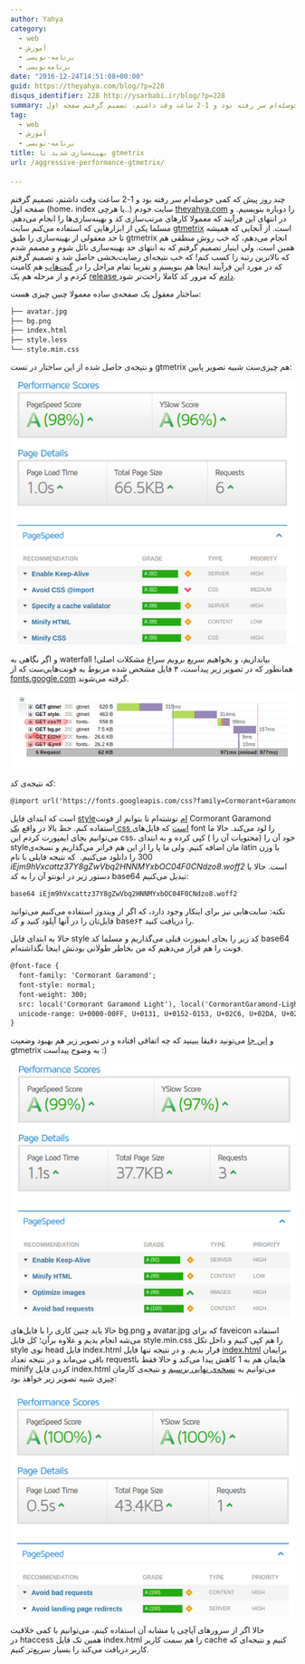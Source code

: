 ```yaml
---
author: Yahya
category:
  - web
  - آموزش
  - برنامه-نویسی
  - برنامه‌نویسی
date: "2016-12-24T14:51:08+00:00"
guid: https://theyahya.com/blog/?p=228
disqus_identifier: 228 http://ysarbabi.ir/blog/?p=228
summary: چند روز پیش که کمی حوصله‌ام سر رفته بود و 1-2 ساعت وقت داشتم، تصمیم گرفتم صفحه اول (home، index یا هرچی..) سایت خودم [theyahya.com](http://theyahya.com/) را دوباره بنویسیم. و در انتهای این فرآیند که معمولا کارهای مرتب‌سازی کد و بهینه‌سازی‌ها را انجام می‌دهم. مسلما یکی از ابزارهایی که استفاده می‌کنم سایت [gtmetrix](https://gtmetrix.com/) است. از آنجایی که همیشه تا حد معقولی از بهینه‌سازی را طبق gtmetrix انجام می‌دهم، که خب روش منطقی هم همین است. ولی اینبار تصمیم گرفتم که به انتهای حد بهینه‌سازی نائل شوم و مصمم شدم که بالاترین رتبه را کسب کنم!‌ که خب نتیجه‌ای رضایت‌بخشی حاصل شد و تصمیم گرفتم که در مورد این فرآیند اینجا هم بنویسم و تقریبا تمام مراحل را در [گیت‌هاب](https://github.com/theyahya/aggressive-performance-gtmetrix) هم کامیت کردم و از مرحله هم یک [release دادم](https://github.com/theyahya/aggressive-performance-gtmetrix/releases) که مرور کد کاملا راحت‌تر شود.
tag:
  - web
  - آموزش
  - برنامه-نویسی
title: بهینه‌سازی شدید با gtmetrix
url: /aggressive-performance-gtmetrix/

---
```

چند روز پیش که کمی حوصله‌ام سر رفته بود و 1-2 ساعت وقت داشتم، تصمیم گرفتم صفحه اول (home، index یا هرچی..) سایت خودم [theyahya.com](http://theyahya.com/) را دوباره بنویسیم. و در انتهای این فرآیند که معمولا کارهای مرتب‌سازی کد و بهینه‌سازی‌ها را انجام می‌دهم. مسلما یکی از ابزارهایی که استفاده می‌کنم سایت [gtmetrix](https://gtmetrix.com/) است. از آنجایی که همیشه تا حد معقولی از بهینه‌سازی را طبق gtmetrix انجام می‌دهم، که خب روش منطقی هم همین است. ولی اینبار تصمیم گرفتم که به انتهای حد بهینه‌سازی نائل شوم و مصمم شدم که بالاترین رتبه را کسب کنم!‌ که خب نتیجه‌ای رضایت‌بخشی حاصل شد و تصمیم گرفتم که در مورد این فرآیند اینجا هم بنویسم و تقریبا تمام مراحل را در [گیت‌هاب](https://github.com/theyahya/aggressive-performance-gtmetrix) هم کامیت کردم و از مرحله هم یک [release دادم](https://github.com/theyahya/aggressive-performance-gtmetrix/releases) که مرور کد کاملا راحت‌تر شود.

ساختار معقول یک صفحه‌ی ساده معمولا چنین چیزی هست:

```default
├── avatar.jpg
├── bg.png
├── index.html
├── style.less
└── style.min.css

```

و نتیجه‌ی حاصل شده از این ساختار در تست gtmetrix هم چیزی‌ست شبیه تصویر پایین:

[![](/wp-content/uploads/2016/12/gtmetrix_v1_0_0.png)](/blog/wp-content/uploads/2016/12/gtmetrix_v1_0_0.png)

و اگر نگاهی به waterfall بیاندازیم، و بخواهیم سریع برویم سراغ مشکلات اصلی! همانطور که در تصویر زیر پیداست، ۳ فایل مشخص شده مربوط به فونت‌هایی‌ست که از [fonts.google.com](https://fonts.google.com/) گرفته می‌شوند.

[![](/wp-content/uploads/2016/12/waterfall_v1_0_0.png)](/blog/wp-content/uploads/2016/12/waterfall_v1_0_0.png)

که نتیجه‌ی کد:

```default
@import url('https://fonts.googleapis.com/css?family=Cormorant+Garamond:300,400');
```

است که ابتدای فایل [styleام](https://github.com/theyahya/aggressive-performance-gtmetrix/blob/247baba638061b27b3d886b101753a6e16046e91/style.less) نوشته‌ام تا بتوانم از فونت Cormorant Garamond استفاده کنم. خط بالا در واقع [یک css است](https://fonts.googleapis.com/css?family=Cormorant+Garamond:300,400) که فایل‌های font را لود می‌کند. حالا ما می‌توانیم بجای ایمپورت کردم این css، خود آن را (محتویات آن را ) کپی کرده و به ابتدای styleمان اضافه کنیم. ولی ما پا را از این هم فراتر می‌گذاریم و نسخه‌ی latin با وزن 300 را دانلود می‌کنیم.  که نتیجه فایلی با نام _iEjm9hVxcattz37Y8gZwVbq2HNNMYxbOC04F0CNdzo8.woff2_ است. حالا با دستور زیر در ابونتو آن را به کد base64 تبدیل می‌کنیم:

```default
base64 iEjm9hVxcattz37Y8gZwVbq2HNNMYxbOC04F0CNdzo8.woff2
```

نکته: سایت‌هایی نیز برای اینکار وجود دارد، که اگر از ویندوز استفاده می‌کنیم می‌توانید فایل‌تان را در آنها آپلود کنید و کد base۶۴ را دریافت کنید.

حالا به ابتدای فایل style کد زیر را بجای ایمپورت قبلی می‌گذاریم و مسلما کد base64 فونت را هم قرار می‌دهیم که من بخاطر طولانی بودنش اینجا نگذاشته‌ام.

```default
@font-face {
  font-family: 'Cormorant Garamond';
  font-style: normal;
  font-weight: 300;
  src: local('Cormorant Garamond Light'), local('CormorantGaramond-Light'), url(data:application/x-font-woff;charset=utf-8;base64,محل کد base64) format('woff2');
  unicode-range: U+0000-00FF, U+0131, U+0152-0153, U+02C6, U+02DA, U+02DC, U+2000-206F, U+2074, U+20AC, U+2212, U+2215, U+E0FF, U+EFFD, U+F000;
}
```

و [این جا](https://github.com/theyahya/aggressive-performance-gtmetrix/commit/5c03818d9b076afc1cf34a579b6d9793c469412a) می‌تونید دقیقا ببینید که چه اتفاقی افتاده و در تصویر زیر هم بهبود وضعیت gtmetrix به وضوح پیداست :)

[![](/wp-content/uploads/2016/12/gtmetrix_v2_0_0.png)](/blog/wp-content/uploads/2016/12/gtmetrix_v2_0_0.png)

حالا باید چنین کاری را با فایل‌های bg.png و avatar.jpg که برای faveicon استفاده می‌شه انجام بدیم و علاوه برآن؛ کل فایل style.min.css را هم کپی کنیم و داخل تکل style توی head فایل index.html قرار بدیم. و در نتیجه تنها فایل [index.html](https://github.com/theyahya/aggressive-performance-gtmetrix/blob/d848544542651b19435020953cd5c8cb3c81dbd9/index.html) برایمان باقی می‌ماند و در نتیجه تعداد requestهایمان هم به 1 کاهش پیدا می‌کند و حالا فقط با minify کردن فایل index.html می‌توانیم به [نسخه‌ی نهایی برسیم](https://github.com/theyahya/aggressive-performance-gtmetrix) و نتیجه‌ی کارمان چیزی شبیه تصویر زیر خواهد بود:

[![](/wp-content/uploads/2016/12/gtmetrix_v5_0_0.png)](/blog/wp-content/uploads/2016/12/gtmetrix_v5_0_0.png)

حالا اگر از سرور‌های آپاچی یا مشابه آن استفاده کینم، می‌توانیم با کمی خلاقیت در htaccess همین تک فایل index.html را هم سمت کاربر cache کنیم و نتیجه‌ای که کاربر دریافت می‌کند را بسیار سریع‌تر کنیم.
